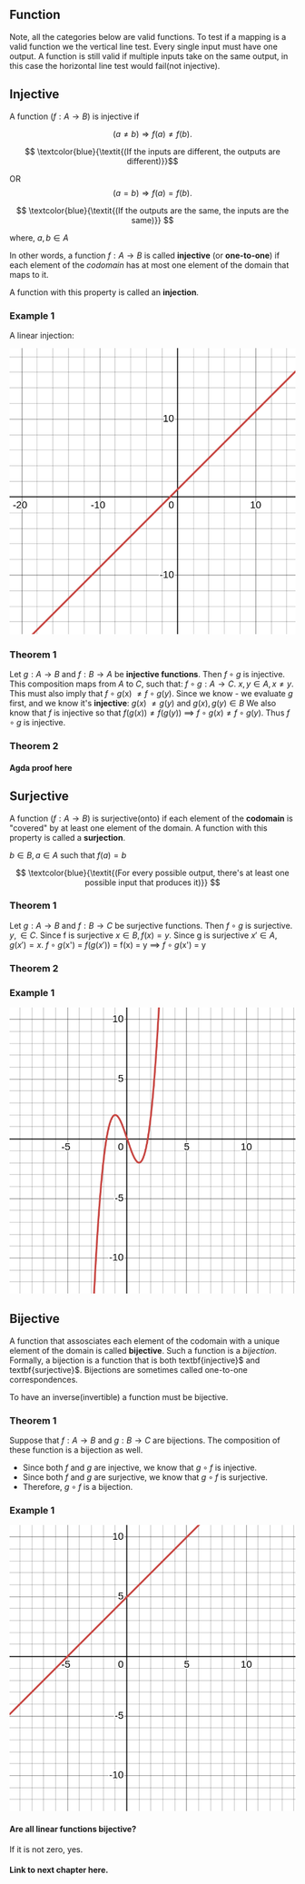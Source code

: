 ## Function
Note, all the categories below are valid functions.
To test if a mapping is a valid function we the vertical line test.
Every single input must have one output. A function is still valid if multiple 
inputs take on the same output, in this case the horizontal line test would fail(not injective).

## Injective

A function $( f: A \to B )$ is injective if

$$
(a \neq b) \Rightarrow f(a) \neq f(b).
$$

$$ \textcolor{blue}{\textit{(If the inputs are different, the outputs are different)}}$$ 

OR
$$
(a = b) \Rightarrow f(a) = f(b).
$$

$$ \textcolor{blue}{\textit{(If the outputs are the same, the inputs are the same)}} $$

where, $a, b \in A$

In other words, a function $f : A \to B$ is called $\textbf{injective}$ (or $\textbf{one-to-one}$) if each element of the $\textit{codomain}$ has at most one element of the domain that maps to it.

A function with this property is called an $\textbf{injection}$.

### Example 1
A linear injection:

![$f(x) = x + 1, from R -> R$](../docs/desmos-graph.png)


### Theorem 1

Let $g: A \to B$ and $f: B \to A$ be $\textbf{injective functions}$. Then $f \circ g$ is injective.
This composition maps from $\textit{A}$ to $\textit{C}$, such that: $f \circ g: A \to C$.
$x, y \in A, x \neq y$. This must also imply that $f \circ g$(x) $\neq f \circ g(y)$.
Since we know - we evaluate $g$ first, and we know it's $\textbf{injective}$:
$g(x)$ $\neq g(y)$ and $g(x), g(y) \in B$
We also know that $f$ is injective so that
$f(g(x)) \neq f(g(y))$ $\implies$ $f\circ g(x) \neq f\circ g(y)$.
Thus $f\circ g$ is injective.

### Theorem 2

#### Agda proof here

## Surjective
A function  $( f: A \to B )$ is surjective(onto) if each element of the $\textbf{codomain}$ is "covered"
by at least one element of the domain. A function with this property is called a $\textbf{surjection}$.

$b \in B, a \in A$ such that $f(a) = b$

$$ \textcolor{blue}{\textit{(For every possible output, there's at least one possible input that produces it)}} $$

### Theorem 1
Let $g: A \to B$ and $f: B \to C$ be surjective functions. Then $f \circ g$ is surjective.
$y, \in C$.
Since f is surjective $x \in B, f(x) = y$.
Since g is surjective $x' \in A, g(x') = x$.
$f \circ g$(x') = $f(g(x'))$ = f(x) = y
$\implies$ 
$f \circ g$(x') = y

### Theorem 2

### Example 1

![f(x) = $x^3 - 3x, from R -> R$](../docs/desmos-graph1.png)

## Bijective
A function that assosciates each element of the codomain with a unique element of the domain
is called $\textbf{bijective}$. Such a function is a $\textit{bijection}$.
Formally, a bijection is a function that is both textbf{injective}$ and textbf{surjective}$.
Bijections are sometimes called one-to-one correspondences.

To have an inverse(invertible) a function must be bijective.

### Theorem 1
Suppose that $f: A \to B$ and $g: B \to C$ are bijections.
The composition of these function is a bijection as well.

- Since both $\textit{f}$ and $\textit{g}$ are injective, we know that $g\circ f$ is injective.
- Since both $\textit{f}$ and $\textit{g}$ are surjective, we know that $g\circ f$ is surjective.
- Therefore, $g\circ f$ is a bijection.

### Example 1
![f(x) = $x + 5$, from R -> R$](../docs/desmos-graph2.png)


#### Are all linear functions bijective?

If it is not zero, yes.

#### Link to next chapter here.